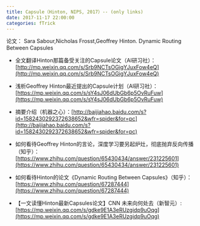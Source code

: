 ```yaml
---
title: Capsule（Hinton, NIPS, 2017）-- (only links)
date: 2017-11-17 22:00:00
categories: fTrick
---
```


<script type="text/javascript" src="http://cdn.mathjax.org/mathjax/latest/MathJax.js?config=default"></script>

论文： Sara Sabour,Nicholas Frosst,Geoffrey Hinton. Dynamic Routing Between Capsules

* 全文翻译Hinton那篇备受关注的Capsule论文（AI研习社）：[http://mp.weixin.qq.com/s/Srb9NCTsOGigYJuxFow4eQ](http://mp.weixin.qq.com/s/Srb9NCTsOGigYJuxFow4eQ)

* 浅析Geoffrey Hinton最近提出的Capsule计划（AI研习社）：[https://mp.weixin.qq.com/s/sY4sJ06dUbGb6p5OvRuFuw](https://mp.weixin.qq.com/s/sY4sJ06dUbGb6p5OvRuFuw)

* 摘要介绍（机器之心）：[http://baijiahao.baidu.com/s?id=1582430292372638652&wfr=spider&for=pc](http://baijiahao.baidu.com/s?id=1582430292372638652&wfr=spider&for=pc)

* 如何看待Geoffrey Hinton的言论，深度学习要另起炉灶，彻底抛弃反向传播（知乎）：[https://www.zhihu.com/question/65430434/answer/231225601](https://www.zhihu.com/question/65430434/answer/231225601)

* 如何看待Hinton的论文《Dynamic Routing Between Capsules》（知乎）：[https://www.zhihu.com/question/67287444](https://www.zhihu.com/question/67287444) 

* 【一文读懂Hinton最新Capsules论文】CNN 未来向何处去（新智元）: [https://mp.weixin.qq.com/s/gdke9E1A3eRUzgidp9uOqg](https://mp.weixin.qq.com/s/gdke9E1A3eRUzgidp9uOqg)
